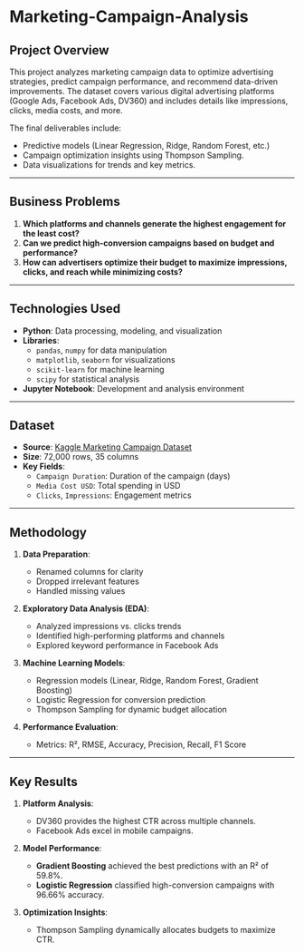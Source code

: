 # Marketing-Campaign-Analysis

## Project Overview
This project analyzes marketing campaign data to optimize advertising strategies, predict campaign performance, and recommend data-driven improvements. The dataset covers various digital advertising platforms (Google Ads, Facebook Ads, DV360) and includes details like impressions, clicks, media costs, and more.

The final deliverables include:
- Predictive models (Linear Regression, Ridge, Random Forest, etc.)
- Campaign optimization insights using Thompson Sampling.
- Data visualizations for trends and key metrics.

---

## Business Problems
1. **Which platforms and channels generate the highest engagement for the least cost?**
2. **Can we predict high-conversion campaigns based on budget and performance?**
3. **How can advertisers optimize their budget to maximize impressions, clicks, and reach while minimizing costs?**

---

## Technologies Used
- **Python**: Data processing, modeling, and visualization
- **Libraries**: 
  - `pandas`, `numpy` for data manipulation
  - `matplotlib`, `seaborn` for visualizations
  - `scikit-learn` for machine learning
  - `scipy` for statistical analysis
- **Jupyter Notebook**: Development and analysis environment

---

## Dataset
- **Source**: [Kaggle Marketing Campaign Dataset](https://www.kaggle.com/datasets/rahulchavan99/marketing-campaign-dataset)
- **Size**: 72,000 rows, 35 columns
- **Key Fields**:
  - `Campaign Duration`: Duration of the campaign (days)
  - `Media Cost USD`: Total spending in USD
  - `Clicks`, `Impressions`: Engagement metrics

---

## Methodology
1. **Data Preparation**:
   - Renamed columns for clarity
   - Dropped irrelevant features
   - Handled missing values

2. **Exploratory Data Analysis (EDA)**:
   - Analyzed impressions vs. clicks trends
   - Identified high-performing platforms and channels
   - Explored keyword performance in Facebook Ads

3. **Machine Learning Models**:
   - Regression models (Linear, Ridge, Random Forest, Gradient Boosting)
   - Logistic Regression for conversion prediction
   - Thompson Sampling for dynamic budget allocation

4. **Performance Evaluation**:
   - Metrics: R², RMSE, Accuracy, Precision, Recall, F1 Score

---

## Key Results
1. **Platform Analysis**:
   - DV360 provides the highest CTR across multiple channels.
   - Facebook Ads excel in mobile campaigns.

2. **Model Performance**:
   - **Gradient Boosting** achieved the best predictions with an R² of 59.8%.
   - **Logistic Regression** classified high-conversion campaigns with 96.66% accuracy.

3. **Optimization Insights**:
   - Thompson Sampling dynamically allocates budgets to maximize CTR.
